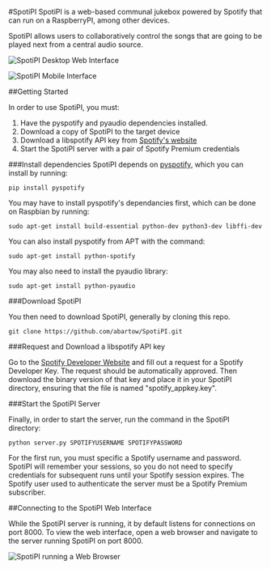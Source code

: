#SpotiPI
SpotiPI is a web-based communal jukebox powered by Spotify that can run on a RaspberryPI, among other devices. 

SpotiPI allows users to collaboratively control the songs that are going to be played next from a central audio source. 

![SpotiPI Desktop Web Interface](http://i.imgur.com/BeWiQ5v.png)

![SpotiPI Mobile Interface](http://i.imgur.com/j7ywR5k.png)

##Getting Started

In order to use SpotiPI, you must:

 1. Have the pyspotify and pyaudio dependencies installed.
 2. Download a copy of SpotiPI to the target device
 3. Download a libspotify API key from [Spotify's website](https://devaccount.spotify.com/my-account/keys/)
 4. Start the SpotiPI server with a pair of Spotify Premium credentials

###Install dependencies
SpotiPI depends on [pyspotify](https://github.com/mopidy/pyspotify), which you can install by running:

    pip install pyspotify

You may have to install pyspotify's dependancies first, which can be done on Raspbian by running:

    sudo apt-get install build-essential python-dev python3-dev libffi-dev

You can also install pyspotify from APT with the command:

    sudo apt-get install python-spotify

You may also need to install the pyaudio library:

    sudo apt-get install python-pyaudio

###Download SpotiPI

You then need to download SpotiPI, generally by cloning this repo. 

    git clone https://github.com/abartow/SpotiPI.git


###Request and Download a libspotify API key

Go to the [Spotify Developer Website](https://devaccount.spotify.com/my-account/keys/) and fill out a request for a Spotify Developer Key. The request should be automatically approved. Then download the binary version of that key and place it in your SpotiPI directory, ensuring that the file is named "spotify_appkey.key". 

###Start the SpotiPI Server

Finally, in order to start the server, run the command in the SpotiPI directory:

    python server.py SPOTIFYUSERNAME SPOTIFYPASSWORD

For the first run, you must specific a Spotify username and password. SpotiPI will remember your sessions, so you do not need to specify credentials for subsequent runs until your Spotify session expires. The Spotify user used to authenticate the server must be a Spotify Premium subscriber. 

##Connecting to the SpotiPI Web Interface

While the SpotiPI server is running, it by default listens for connections on port 8000. To view the web interface, open a web browser and navigate to the server running SpotiPI on port 8000. 

![SpotiPI running a Web Browser](http://i.imgur.com/5y1pMqV.png)

